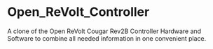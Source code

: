 # Open_ReVolt_Controller
A clone of the Open ReVolt Cougar Rev2B Controller Hardware and Software to combine all needed information in one convenient place.
